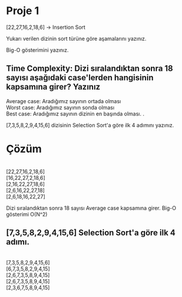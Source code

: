 # Proje 1
[22,27,16,2,18,6] -> Insertion Sort

Yukarı verilen dizinin sort türüne göre aşamalarını yazınız.

Big-O gösterimini yazınız.

## Time Complexity: Dizi sıralandıktan sonra 18 sayısı aşağıdaki case'lerden hangisinin kapsamına girer? Yazınız

Average case: Aradığımız sayının ortada olması<br>
Worst case: Aradığımız sayının sonda olması<br>
Best case: Aradığımız sayının dizinin en başında olması.
.



[7,3,5,8,2,9,4,15,6] dizisinin Selection Sort'a göre ilk 4 adımını yazınız.


# Çözüm 
<br>
[22,27,16,2,18,6]<br>
[16,22,27,2,18,6]<br>
[2,16,22,27,18,6]<br>
[2,6,16,22,27,18] <br>
[2,6,18,16,22,27]

Dizi sıralandıktan sonra 18 sayısı Average case kapsamına girer.
Big-O gösterimi O(N^2)

## [7,3,5,8,2,9,4,15,6] Selection Sort'a göre ilk 4 adımı.
<br>
[7,3,5,8,2,9,4,15,6]<br>
[6,7,3,5,8,2,9,4,15]<br>
[2,6,7,3,5,8,9,4,15]<br>
[2,6,7,3,5,8,9,4,15]<br>
[2,3,6,7,5,8,9,4,15]












